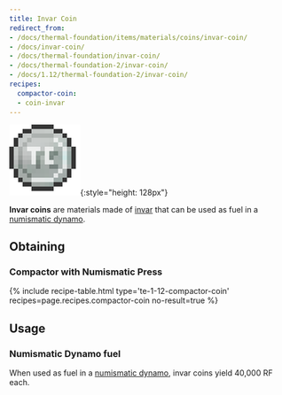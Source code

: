 ```yaml
---
title: Invar Coin
redirect_from:
- /docs/thermal-foundation/items/materials/coins/invar-coin/
- /docs/invar-coin/
- /docs/thermal-foundation/invar-coin/
- /docs/thermal-foundation-2/invar-coin/
- /docs/1.12/thermal-foundation-2/invar-coin/
recipes:
  compactor-coin:
  - coin-invar
---
```


![Invar coin](/assets/images/thermal-foundation-2/coin-invar.png){:style="height: 128px"}


**Invar coins** are materials made of [invar](/docs/1.12/thermal-foundation/invar-ingot/) that can be
used as fuel in a [numismatic dynamo](/docs/1.12/thermal-expansion/numismatic-dynamo/).


Obtaining
---------

### Compactor with Numismatic Press
{% include recipe-table.html type='te-1-12-compactor-coin' recipes=page.recipes.compactor-coin no-result=true %}


Usage
-----

### Numismatic Dynamo fuel
When used as fuel in a [numismatic dynamo](/docs/1.12/thermal-expansion/numismatic-dynamo/), invar
coins yield 40,000 RF each.
